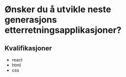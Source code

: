 # Ønsker du å utvikle neste generasjons etterretningsapplikasjoner?
      
## Kvalifikasjoner
- react
- html
- css